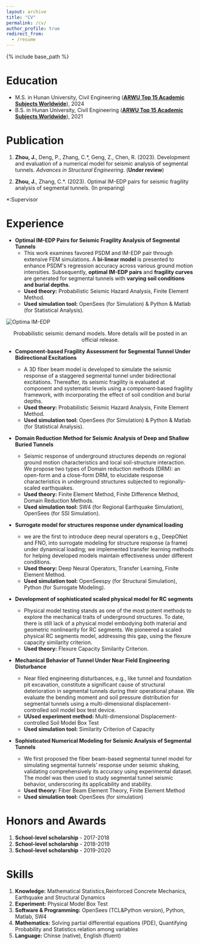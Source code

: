 ```yaml
---
layout: archive
title: "CV"
permalink: /cv/
author_profile: true
redirect_from:
  - /resume
---
```


{% include base_path %}

Education
======
* M.S. in Hunan University, Civil Engineering (**[ARWU Top 15 Academic Subjects Worldwide](https://www.shanghairanking.com/rankings/gras/2022/RS0211)**), 2024
* B.S. in Hunan University, Civil Engineering (**[ARWU Top 15 Academic Subjects Worldwide](https://www.shanghairanking.com/rankings/gras/2022/RS0211)**), 2021

Publication 
======
1. **Zhou, J.**, Deng, P., Zhang, C.\*, Geng, Z., Chen, R. (2023). Development and evaluation of a numerical model for seismic analysis of segmental tunnels. *Advances in Structural Engineering*. (**Under review**) 

2. **Zhou, J.**, Zhang, C.\*. (2023). Optimal IM-EDP pairs for seismic fragility analysis of segmental tunnels. (In preparing) 

\*:Supervisor 

Experience 
======
* **Optimal IM-EDP Pairs for Seismic Fragility Analysis of Segmental Tunnels**
  * This work examines favored PSDM and IM-EDP pair through extensive FEM simulations. A **bi-linear model** is presented to enhance PSDM's regression accuracy across various ground motion intensities. Subsequently, **optimal IM-EDP pairs** and **fragility curves** are generated for segmental tunnels with **varying soil conditions and burial depths**.
  * **Used theory:** Probabilistic Seismic Hazard Analysis, Finite Element Method.
  * **Used simulation tool:**  OpenSees (for Simulation) & Python & Matlab (for Statistical Analysis).

![Optima IM-EDP](http://Zhjiaxing.github.io/images/PSDM_model.jpg)
<center> Probabilistic seismic demand models. More details will be posted in an official release. </center>

* **Component-based Fragility Assessment for Segmental Tunnel Under Bidirectional Excitations**
  * A 3D fiber beam model is developed to simulate the seismic response of a staggered segmental tunnel under bidirectional excitations. Thereafter, its seismic fragility is evaluated at component and systematic levels using a component-based fragility framework, with incorporating the effect of soil condition and burial depths.
  * **Used theory:** Probabilistic Seismic Hazard Analysis, Finite Element Method.
  * **Used simulation tool:**  OpenSees (for Simulation) & Python & Matlab (for Statistical Analysis).

* **Domain Reduction Method for Seismic Analysis of Deep and Shallow Buried Tunnels**
  * Seismic response of underground structures depends on regional ground motion characteristics and local soil-structure interaction. We propose two types of Domain reduction methods (DRM): an open-form and a close-form DRM, to elucidate response characteristics in underground structures subjected to regionally-scaled earthquakes.
  * **Used theory:** Finite Element Method, Finite Difference Method, Domain Reduction Methods.
  * **Used simulation tool:**  SW4 (for Regional Earthquake Simulation), OpenSees (for SSI Simulation).

* **Surrogate model for structures response under dynamical loading**
  * we are the first to introduce deep neural operators e.g., DeepONet and FNO, into surrogate modeling for structure response (a frame) under dynamical loading; we implemented transfer learning methods for helping developed models maintain effectiveness under different conditions.
  * **Used theory:** Deep Neural Operators, Transfer Learning, Finite Element Method.
  * **Used simulation tool:**  OpenSeespy (for Structural Simulation), Python (for Surrogate Modeling).

* **Development of sophisticated scaled physical model for RC segments**
  * Physical model testing stands as one of the most potent methods to explore the mechanical traits of underground structures. To date, there is still lack of a physical model embodying both material and geometric nonlinearity for RC segments. We pioneered a scaled physical RC segments model, addressing this gap, using the flexure capacity similarity criterion.
  * **Used theory:** Flexure Capacity Similarity Criterion.

* **Mechanical Behavior of Tunnel Under Near Field Engineering Disturbance**
  * Near filed engineering disturbances, e.g., like tunnel and foundation pit excavation, constitute a significant cause of structural deterioration in segmental tunnels during their operational phase. We evaluate the bending moment and soil pressure distribution for segmental tunnels using a multi-dimensional displacement-controlled soil model box test device.
  * **UUsed experiment method:** Multi-dimensional Displacement-controlled Soil Model Box Test
  * **Used simulation tool:**  Similarity Criterion of Capacity

* **Sophisticated Numerical Modeling for Seismic Analysis of Segmental Tunnels**
  * We first proposed the fiber beam-based segmental tunnel model for simulating segmental tunnels’ response under seismic shaking, validating comprehensively its accuracy using experimental dataset. The model was then used to study segmental tunnel seismic behavior, underscoring its applicability and stability.
  * **Used theory:** Fiber Beam Element Theory, Finite Element Method
  * **Used simulation tool:**   OpenSees (for simulation)

Honors and Awards  
======
1. **School-level scholarship** - 2017-2018
2. **School-level scholarship** - 2018-2019
3. **School-level scholarship** - 2019-2020

Skills 
======
1. **Knowledge:** Mathematical Statistics,Reinforced Concrete Mechanics, Earthquake and Structural Dynamics
2. **Experiment:** Physical Model Box Test
3. **Software & Programming:** OpenSees (TCL&Python version), Python, Matlab, SW4
4. **Mathematics:**  Solving partial differential equations (PDE), Quantifying Probability and Statistics relation among variables
5. **Language:**  Chinse (native), English (fluent)